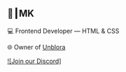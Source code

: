 ## 👑┃MK

💻 Frontend Developer — HTML & CSS

🌐 Owner of [Unblora](https://unblora.pages.dev)

[![Join our Discord]](https://invidget.switchblade.xyz/3x7DD4BVRx)
